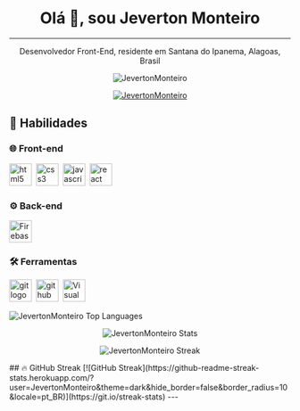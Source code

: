 <h1 align="center">Olá 👋, sou Jeverton Monteiro</h1>
<hr>

<p align="center">Desenvolvedor Front-End, residente em Santana do Ipanema, Alagoas, Brasil</p>

<p align="center">
  <img src="https://komarev.com/ghpvc/?username=JevertonMonteiro&label=Profile%20views&color=0e75b6&style=flat" alt="JevertonMonteiro" />
</p>

<p align="center">
  <a href="https://github.com/ryo-ma/github-profile-trophy">
    <img src="https://github-profile-trophy.vercel.app/?username=JevertonMonteiro" alt="JevertonMonteiro" />
  </a>
</p>

## 🚀 Habilidades

### 🌐 Front-end
<p>
  <img src="https://skillicons.dev/icons?i=html" height="40" alt="html5 logo" />&nbsp;
  <img src="https://skillicons.dev/icons?i=css" height="40" alt="css3 logo" />&nbsp;
  <img src="https://skillicons.dev/icons?i=js" height="40" alt="javascript logo" />&nbsp;
  <img src="https://skillicons.dev/icons?i=react" height="40" alt="react logo" />&nbsp;
</p>

### ⚙️ Back-end
<p>
  <img src="https://skillicons.dev/icons?i=firebase" height="40" alt="Firebase logo" />
</p>

### 🛠️ Ferramentas
<p>
  <img src="https://skillicons.dev/icons?i=git" height="40" alt="git logo" />&nbsp;
  <img src="https://skillicons.dev/icons?i=github" height="40" alt="github logo" />&nbsp;
  <img src="https://skillicons.dev/icons?i=vscode" height="40" alt="Visual Studio Code logo" />&nbsp;
</p>


<p align="left">
  <img src="https://github-readme-stats.vercel.app/api/top-langs?username=JevertonMonteiro&show_icons=true&locale=en&layout=compact" alt="JevertonMonteiro Top Languages" />
</p>

<p align="center">
  <img src="https://github-readme-stats.vercel.app/api?username=JevertonMonteiro&show_icons=true&locale=en" alt="JevertonMonteiro Stats" />
</p>

<p align="center">
  <img src="https://github-readme-streak-stats.herokuapp.com/?user=JevertonMonteiro" alt="JevertonMonteiro Streak" />
</p>
## 🔥 GitHub Streak
[![GitHub Streak](https://github-readme-streak-stats.herokuapp.com/?user=JevertonMonteiro&theme=dark&hide_border=false&border_radius=10&locale=pt_BR)](https://git.io/streak-stats)
---
